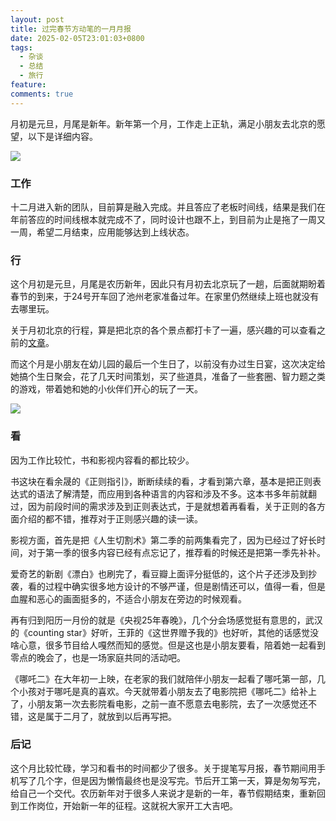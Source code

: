 ```yaml
---
layout: post
title: 过完春节方动笔的一月月报
date: 2025-02-05T23:01:03+0800
tags:
  - 杂谈
  - 总结
  - 旅行
feature: 
comments: true
---
```


月初是元旦，月尾是新年。新年第一个月，工作走上正轨，满足小朋友去北京的愿望，以下是详细内容。

![](https://img.isming.me/photo/IMG_20250127_173542.jpg)

<!--more-->

### 工作
十二月进入新的团队，目前算是融入完成。并且答应了老板时间线，结果是我们在年前答应的时间线根本就完成不了，同时设计也跟不上，到目前为止是拖了一周又一周，希望二月结束，应用能够达到上线状态。
### 行
这个月初是元旦，月尾是农历新年，因此只有月初去北京玩了一趟，后面就期盼着春节的到来，于24号开车回了池州老家准备过年。在家里仍然继续上班也就没有去哪里玩。

关于月初北京的行程，算是把北京的各个景点都打卡了一遍，感兴趣的可以查看之前的[文章](https://isming.me/2025-01-beijing/)。

而这个月是小朋友在幼儿园的最后一个生日了，以前没有办过生日宴，这次决定给她搞个生日聚会，花了几天时间策划，买了些道具，准备了一些套圈、智力题之类的游戏，带着她和她的小伙伴们开心的玩了一天。

![](https://img.isming.me/photo/IMG_20250112_103857.jpg)
### 看
因为工作比较忙，书和影视内容看的都比较少。

书这块在看余晟的《正则指引》，断断续续的看，才看到第六章，基本是把正则表达式的语法了解清楚，而应用到各种语言的内容和涉及不多。这本书多年前就翻过，因为前段时间的需求涉及到正则表达式，于是就想着再看看，关于正则的各方面介绍的都不错，推荐对于正则感兴趣的读一读。

影视方面，首先是把《人生切割术》第二季的前两集看完了，因为已经过了好长时间，对于第一季的很多内容已经有点忘记了，推荐看的时候还是把第一季先补补。

爱奇艺的新剧《漂白》也刷完了，看豆瓣上面评分挺低的，这个片子还涉及到抄袭，看的过程中确实很多地方设计的不够严谨，但是剧情还可以，值得一看，但是血腥和恶心的画面挺多的，不适合小朋友在旁边的时候观看。

再有归到阳历一月份的就是《央视25年春晚》，几个分会场感觉挺有意思的，武汉的《counting star》好听，王菲的《这世界赠予我的》也好听，其他的话感觉没啥心意，很多节目给人嘎然而知的感觉。但是这也是小朋友要看，陪着她一起看到零点的晚会了，也是一场家庭共同的活动吧。

《哪吒二》在大年初一上映，在老家的我们就陪伴小朋友一起看了哪吒第一部，几个小孩对于哪吒是真的喜欢。今天就带着小朋友去了电影院把《哪吒二》给补上了，小朋友第一次去影院看电影，之前一直不愿意去电影院，去了一次感觉还不错，这是属于二月了，就放到以后再写把。

### 后记
这个月比较忙碌，学习和看书的时间都少了很多。关于提笔写月报，春节期间用手机写了几个字，但是因为懒惰最终也是没写完。节后开工第一天，算是匆匆写完，给自己一个交代。农历新年对于很多人来说才是新的一年，春节假期结束，重新回到工作岗位，开始新一年的征程。这就祝大家开工大吉吧。